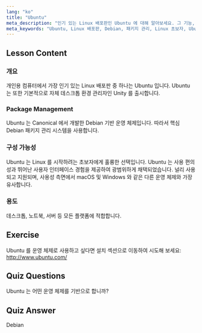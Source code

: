 ```yaml
---
lang: "ko"
title: "Ubuntu"
meta_description: "인기 있는 Linux 배포판인 Ubuntu 에 대해 알아보세요. 그 기능, 패키지 관리, 그리고 데스크톱 및 서버 사용에 왜 좋은지 알아보세요."
meta_keywords: "Ubuntu, Linux 배포판, Debian, 패키지 관리, Linux 초보자, Ubuntu 튜토리얼, Linux 가이드"
---
```


## Lesson Content

### 개요

개인용 컴퓨터에서 가장 인기 있는 Linux 배포판 중 하나는 Ubuntu 입니다. Ubuntu 는 또한 기본적으로 자체 데스크톱 환경 관리자인 Unity 를 출시합니다.

### Package Management

Ubuntu 는 Canonical 에서 개발한 Debian 기반 운영 체제입니다. 따라서 핵심 Debian 패키지 관리 시스템을 사용합니다.

### 구성 가능성

Ubuntu 는 Linux 를 시작하려는 초보자에게 훌륭한 선택입니다. Ubuntu 는 사용 편의성과 뛰어난 사용자 인터페이스 경험을 제공하여 광범위하게 채택되었습니다. 널리 사용되고 지원되며, 사용성 측면에서 macOS 및 Windows 와 같은 다른 운영 체제와 가장 유사합니다.

### 용도

데스크톱, 노트북, 서버 등 모든 플랫폼에 적합합니다.

## Exercise

Ubuntu 를 운영 체제로 사용하고 싶다면 설치 섹션으로 이동하여 시도해 보세요:
<http://www.ubuntu.com/>

## Quiz Questions

Ubuntu 는 어떤 운영 체제를 기반으로 합니까?

## Quiz Answer

Debian
